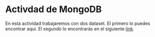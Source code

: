 # Activdad de MongoDB

En esta actividad trabajaremos con dos dataset. El primero lo puedes encontrar aquí. El segundo lo encontrarás en el siguiente [link](https://drive.google.com/file/d/0B32bx9rxQY_CVWJrVElVcFZnbTA/view?usp=sharing).
